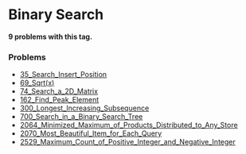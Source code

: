 # Binary Search

**9 problems with this tag.**

### Problems

- [35_Search_Insert_Position](..\..\Problems\35_Search_Insert_Position.py)
- [69_Sqrt(x)](..\..\Problems\69_Sqrt(x).py)
- [74_Search_a_2D_Matrix](..\..\Problems\74_Search_a_2D_Matrix.py)
- [162_Find_Peak_Element](..\..\Problems\162_Find_Peak_Element.py)
- [300_Longest_Increasing_Subsequence](..\..\Problems\300_Longest_Increasing_Subsequence.py)
- [700_Search_in_a_Binary_Search_Tree](..\..\Problems\700_Search_in_a_Binary_Search_Tree.py)
- [2064_Minimized_Maximum_of_Products_Distributed_to_Any_Store](..\..\Problems\2064_Minimized_Maximum_of_Products_Distributed_to_Any_Store.py)
- [2070_Most_Beautiful_Item_for_Each_Query](..\..\Problems\2070_Most_Beautiful_Item_for_Each_Query.py)
- [2529_Maximum_Count_of_Positive_Integer_and_Negative_Integer](..\..\Problems\2529_Maximum_Count_of_Positive_Integer_and_Negative_Integer.py)
